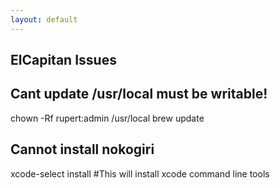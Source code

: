 ```yaml
---
layout: default
---
```

ElCapitan Issues
---
## Cant update /usr/local must be writable!
  chown -Rf rupert:admin /usr/local
  brew update					

## Cannot install nokogiri
  xcode-select install #This will install xcode command line tools
